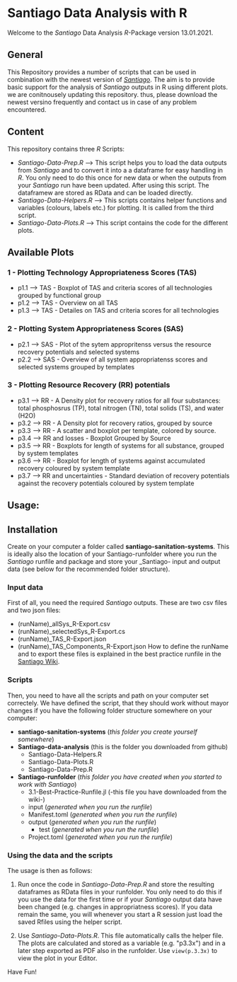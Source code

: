 # Santiago Data Analysis with R

Welcome to the _Santiago_ Data Analysis _R_-Package version 13.01.2021.

## General  

This Repository provides a number of scripts that can be used in combination with the newest version of [_Santiago_](https://github.com/santiago-sanitation-systems/Santiago.jl).
The aim is to provide basic support for the analysis of _Santiago_ outputs in R using different plots. 
we are conitnousely updating this repository. thus, please download the newest versino frequently and contact us in case of any problem encountered.

## Content
This repository contains three _R_ Scripts:  

* _Santiago-Data-Prep.R_ --> This script helps you to load the data outputs from _Santiago_ and to convert it into a a dataframe for easy handling in _R_. You only need to do this once for new data or when the outputs from your _Santiago_ run have been updated. After using this script. The dataframew are stored as RData and can be loaded directly.
* _Santiago-Data-Helpers.R_ --> This scripts contains helper functions and variables (colours, labels etc.) for plotting. It is called from the third script.
* _Santiago-Data-Plots.R_ --> This script contains the code for the different plots.

## Available Plots 
### 1 - Plotting Technology Appropriateness Scores (TAS)
* p1.1 --> TAS - Boxplot of TAS and criteria scores of all technologies grouped by functional group
* p1.2 --> TAS - Overview on all TAS
* p1.3 --> TAS - Detailes on TAS and criteria scores for all technologies
### 2 - Plotting System Appropriateness Scores (SAS)
* p2.1 --> SAS - Plot of the sytem appropritenss versus the resource recovery potentials and selected systems
* p2.2 --> SAS - Overview of all system appropriatenss scores and selected systems grouped by templates
### 3 - Plotting Resource Recovery (RR) potentials
* p3.1 --> RR - A Density plot for recovery ratios for all four substances: total phosphosrus (TP), total nitrogen (TN), total solids (TS), and water (H2O)
* p3.2 --> RR - A Density plot for recovery ratios, grouped by source
* p3.3 --> RR - A scatter and boxplot per template, colored by source.
* p3.4 --> RR and losses - Boxplot Grouped by Source 
* p3.5 --> RR - Boxplots for length of systems for all substance, grouped by system templates
* p3.6 --> RR - Boxplot for length of systems against accumulated recovery coloured by system template
* p3.7 --> RR and uncertainties - Standard deviation of recovery potentials against the recovery potentials coloured by system template

## Usage:
## Installation
Create on your computer a folder called __santiago-sanitation-systems__. This is ideally also the location of your Santiago-runfolder where you run the _Santiago_ runfile and package and store your _Santiago- input and output data (see below for the recommended folder structure).

### Input data
First of all, you need the required _Santiago_ outputs. These are two csv files and two json files:
* (runName)_allSys_R-Export.csv
* (runName)_selectedSys_R-Export.cs
* (runName)_TAS_R-Export.json
* (runName)_TAS_Components_R-Export.json
How to define the runName and to export these files is explained in the best practice runfile in the [Santiago Wiki](https://github.com/santiago-sanitation-systems/Santiago.jl/wiki).

### Scripts
Then, you need to have all the scripts and path on your computer set correctely. We have defined the script, that they should work without mayor changes if you have the following folder structure somewhere on your computer:
* __santiago-sanitation-systems__ (_this folder you create yourself somewhere_)
 * __Santiago-data-analysis__ (this is the folder you downloaded from github)
   * Santiago-Data-Helpers.R
   * Santiago-Data-Plots.R
   * Santiago-Data-Prep.R
 * __Santiago-runfolder__ (_this folder you have created when you started to work with Santiago_)
   * 3.1-Best-Practice-Runfile.jl (-this file you have downloaded from the wiki-)
   * input (_generated when you run the runfile_)
   * Manifest.toml (_generated when you run the runfile_)
   * output (_generated when you run the runfile_)
     * test (_generated when you run the runfile_)
   * Project.toml (_generated when you run the runfile_)

### Using the data and the scripts
The usage is then as follows:

1) Run once the code in _Santiago-Data-Prep.R_ and store the resulting dataframes as RData files in your runfolder. You only need to do this if you use the data for the first time or if your _Santiago_ output data have been changed (e.g. changes in appropriatness scores). If you data remain the same, you will whenever you start a R session just load the saved Rfiles using the helper script.

2) Use _Santiago-Data-Plots.R_. This file automatically calls the helper file.  The plots are calculated and stored as a variable (e.g. "p3.3x") and in a later step exported as PDF also in the runfolder. Use `view(p.3.3x)` to view the plot in your Editor. 


Have Fun!